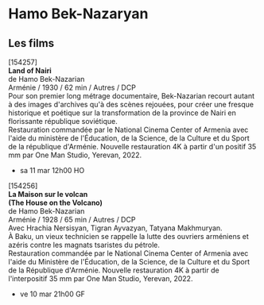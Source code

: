 # Hamo Bek-Nazaryan

## Les films

[154257]  
**Land of Nairi**  
de Hamo Bek-Nazarian  
Arménie / 1930 / 62 min / Autres / DCP  
Pour son premier long métrage documentaire, Bek-Nazarian recourt autant à des images d'archives qu'à des scènes rejouées, pour créer une fresque historique et poétique sur la transformation de la province de Nairi en florissante république soviétique.  
Restauration commandée par le National Cinema Center of Armenia avec l'aide du ministère de l'Éducation, de la Science, de la Culture et du Sport de la république d'Arménie. Nouvelle restauration 4K à partir d'un positif 35 mm par One Man Studio, Yerevan, 2022.

- sa 11 mar 12h00 HO

[154256]  
**La Maison sur le volcan**  
**(The House on the Volcano)**  
de Hamo Bek-Nazarian  
Arménie / 1928 / 65 min / Autres / DCP  
Avec Hrachia Nersisyan, Tigran Ayvazyan, Tatyana Makhmuryan.  
À Baku, un vieux technicien se rappelle la lutte des ouvriers arméniens et azéris contre les magnats tsaristes du pétrole.  
Restauration commandée par le National Cinema Center of Armenia avec l'aide du Ministère de l'Éducation, de la Science, de la Culture et du Sport de la République d'Arménie. Nouvelle restauration 4K à partir de l'interpositif 35 mm par One Man Studio, Yerevan, 2022.

- ve 10 mar 21h00 GF

